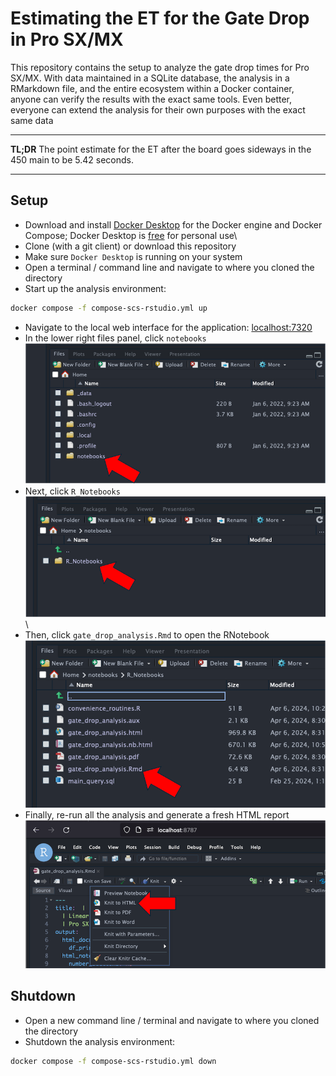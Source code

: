 # Estimating the ET for the Gate Drop in Pro SX/MX  
This repository contains the setup to analyze the gate drop times for Pro SX/MX. With data maintained in a SQLite database, the analysis in a RMarkdown file, and the entire ecosystem within a Docker container, anyone can verify the results with the exact same tools. Even better, everyone can extend the analysis for their own purposes with the exact same data 

------------------------------------------------------------------------

**TL;DR** The point estimate for the ET after the board goes sideways in the 450 main to be 5.42 seconds.

------------------------------------------------------------------------

## Setup  
-   Download and install [Docker Desktop](https://www.docker.com/products/docker-desktop/) for the Docker engine and Docker Compose; Docker Desktop is [free](https://www.docker.com/pricing/) for personal use\
-   Clone (with a git client) or download this repository
-   Make sure `Docker Desktop` is running on your system
-   Open a terminal / command line and navigate to where you cloned the directory
-   Start up the analysis environment:

``` zsh
docker compose -f compose-scs-rstudio.yml up
```

-   Navigate to the local web interface for the application: [localhost:7320](http://localhost:7320)
-   In the lower right files panel, click `notebooks` ![fig1](./images/notebooks_ref.png)
-   Next, click `R_Notebooks` ![fig2](./images/R_Notebooks_ref.png)\
-   Then, click `gate_drop_analysis.Rmd` to open the RNotebook ![fig3](./images/rmd_ref.png)
-   Finally, re-run all the analysis and generate a fresh HTML report ![fig4](./images/knit_html.png)

## Shutdown  
-   Open a new command line / terminal and navigate to where you cloned the directory
-   Shutdown the analysis environment:

``` zsh
docker compose -f compose-scs-rstudio.yml down 
```
